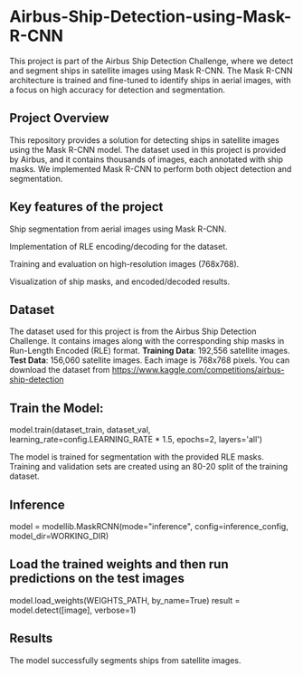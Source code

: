 # Airbus-Ship-Detection-using-Mask-R-CNN
This project is part of the Airbus Ship Detection Challenge, where we detect and segment ships in satellite images using Mask R-CNN. The Mask R-CNN architecture is trained and fine-tuned to identify ships in aerial images, with a focus on high accuracy for detection and segmentation.
## Project Overview
This repository provides a solution for detecting ships in satellite images using the Mask R-CNN model. The dataset used in this project is provided by Airbus, and it contains thousands of images, each annotated with ship masks. We implemented Mask R-CNN to perform both object detection and segmentation.
## Key features of the project
Ship segmentation from aerial images using Mask R-CNN.

Implementation of RLE encoding/decoding for the dataset.

Training and evaluation on high-resolution images (768x768).

Visualization of ship masks, and encoded/decoded results.

## Dataset
The dataset used for this project is from the Airbus Ship Detection Challenge. It contains images along with the corresponding ship masks in Run-Length Encoded (RLE) format.
**Training Data**: 192,556 satellite images.
**Test Data**: 156,060 satellite images.
Each image is 768x768 pixels.
You can download the dataset from https://www.kaggle.com/competitions/airbus-ship-detection
## Train the Model:
model.train(dataset_train, dataset_val, learning_rate=config.LEARNING_RATE * 1.5, epochs=2, layers='all')

The model is trained for segmentation with the provided RLE masks. Training and validation sets are created using an 80-20 split of the training dataset.
## Inference
model = modellib.MaskRCNN(mode="inference", config=inference_config, model_dir=WORKING_DIR)
## Load the trained weights and then run predictions on the test images
model.load_weights(WEIGHTS_PATH, by_name=True)
result = model.detect([image], verbose=1)
## Results
The model successfully segments ships from satellite images. 
